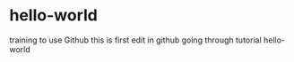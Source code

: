 # hello-world
training to use Github
this is first edit in github going through tutorial hello-world
